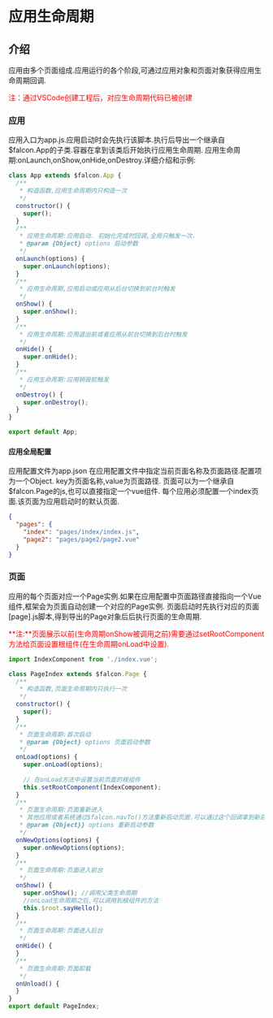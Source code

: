 # 应用生命周期

## 介绍 

应用由多个页面组成.应用运行的各个阶段,可通过应用对象和页面对象获得应用生命周期回调.

<font style="color:red">注：通过VSCode创建工程后，对应生命周期代码已被创建</font>

### 应用

应用入口为app.js.应用启动时会先执行该脚本.执行后导出一个继承自$falcon.App的子类.容器在拿到该类后开始执行应用生命周期.
应用生命周期:onLaunch,onShow,onHide,onDestroy.详细介绍和示例:

```javascript
class App extends $falcon.App {
  /**
   * 构造函数,应用生命周期内只构造一次
   */
  constructor() {
    super();
  }
  /**
   * 应用生命周期:应用启动. 初始化完成时回调,全局只触发一次.
   * @param {Object} options 启动参数
   */
  onLaunch(options) {
    super.onLaunch(options);
  }
  /**
   * 应用生命周期,应用启动或应用从后台切换到前台时触发
   */
  onShow() {
    super.onShow();
  }
  /**
   * 应用生命周期:应用退出前或者应用从前台切换到后台时触发
   */
  onHide() {
    super.onHide();
  }
  /**
   * 应用生命周期:应用销毁前触发
   */
  onDestroy() {
    super.onDestroy();
  }
}

export default App;
```

#### 应用全局配置

应用配置文件为app.json
在应用配置文件中指定当前页面名称及页面路径.配置项为一个Object. key为页面名称,value为页面路径.
页面可以为一个继承自$falcon.Page的js,也可以直接指定一个vue组件.
每个应用必须配置一个index页面.该页面为应用启动时的默认页面.

```json
{
  "pages": {
    "index": "pages/index/index.js",
    "page2": "pages/page2/page2.vue"
  }
}
```

### 页面

应用的每个页面对应一个Page实例.如果在应用配置中页面路径直接指向一个Vue组件,框架会为页面自动创建一个对应的Page实例.
页面启动时先执行对应的页面[page].js脚本,得到导出的Page对象后后执行页面的生命周期.

<font style="color:red">**注:**页面展示以前(生命周期onShow被调用之前)需要通过setRootComponent方法给页面设置根组件(在生命周期onLoad中设置).</font>



```javascript
import IndexComponent from './index.vue';

class PageIndex extends $falcon.Page {
  /**
   * 构造函数,页面生命周期内只执行一次
   */
  constructor() {
    super();
  }
  /**
   * 页面生命周期:首次启动
   * @param {Object} options 页面启动参数
   */
  onLoad(options) {
    super.onLoad(options);
    
    // 在onLoad方法中设置当前页面的根组件
    this.setRootComponent(IndexComponent);
  }
  /**
   * 页面生命周期:页面重新进入
   * 其他应用或者系统通过$falcon.navTo()方法重新启动页面.可以通过这个回调拿到新启动的参数
   * @param {Object}} options 重新启动参数
   */
  onNewOptions(options) {
    super.onNewOptions(options);
  }
  /**
   * 页面生命周期:页面进入前台
   */
  onShow() {
    super.onShow(); //调用父类生命周期
    //onLoad生命周期之后,可以调用到根组件的方法
    this.$root.sayHello();
  }
  /**
   * 页面生命周期:页面进入后台
   */
  onHide() {
  }
  /**
   * 页面生命周期:页面卸载
   */
  onUnload() {
  }
}
export default PageIndex;
```

